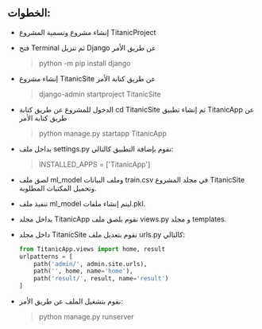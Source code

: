 ## الخطوات:
- إنشاء مشروع وتسمية المشروع TitanicProject
- فتح Terminal ثم تنزيل Django عن طريق الأمر
    > python -m pip install django 
- إنشاء مشروع TitanicSite عن طريق كتابة الأمر 
    > django-admin startproject TitanicSite 
- الدخول للمشروع عن طريق كتابة cd TitanicSite ثم إنشاء تطبيق TitanicApp عن طريق كتابة الأمر 
    > python manage.py startapp TitanicApp 
- بداخل ملف settings.py نقوم بإضافة التطبيق كالتالي: 
    > INSTALLED_APPS = ['TitanicApp']
- لصق ملف ml_model وملف البيانات train.csv في مجلد المشروع TitanicSite وتحميل المكتبات المطلوبة.
- تنفيذ ملف ml_model ليتم إنشاء ملفات.pkl.
- بداخل مجلد TitanicApp نقوم بلصق ملف views.py و مجلد templates.
- داخل مجلد TitanicSite نقوم بتعديل ملف urls.py كالتالي:
    
    ``` python 
    from TitanicApp.views import home, result
    urlpatterns = [
        path('admin/', admin.site.urls),
        path('', home, name='home'),
        path('result/', result, name='result')
    ]
    ```
    
- نقوم بتشغيل الملف عن طريق الأمر:
    > python manage.py runserver

 
